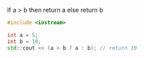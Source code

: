 If a > b then return a else return b
```cpp
#include <iostream>

int a = 5;
int b = 10;
std::cout << (a > b ? a : b); // return 10
```